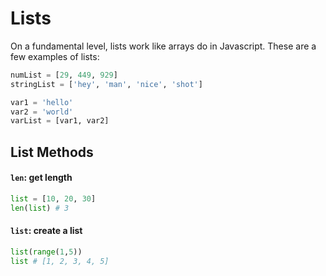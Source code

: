 # Lists

On a fundamental level, lists work like arrays do in Javascript. These are a few examples of lists:

```python
numList = [29, 449, 929]
stringList = ['hey', 'man', 'nice', 'shot']

var1 = 'hello'
var2 = 'world'
varList = [var1, var2]
```

## List Methods

#### `len`: get length

```python
list = [10, 20, 30]
len(list) # 3
```

#### `list`: create a list

```python
list(range(1,5))
list # [1, 2, 3, 4, 5]
```
